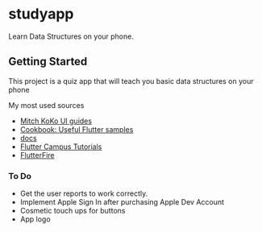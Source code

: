 # studyapp

Learn Data Structures on your phone.

## Getting Started

This project is a quiz app that will teach you basic data structures on your phone


My most used sources
- [Mitch KoKo UI guides](https://www.youtube.com/@MitchKoko)
- [Cookbook: Useful Flutter samples](https://docs.flutter.dev/cookbook)
- [docs](https://docs.flutter.dev/)
- [Flutter Campus Tutorials](https://www.fluttercampus.com/#gsc.tab=0)
- [FlutterFire](https://firebase.flutter.dev/docs/overview)


### To Do

- Get the user reports to work correctly.
- Implement Apple Sign In after purchasing Apple Dev Account
- Cosmetic touch ups for buttons
- App logo 




